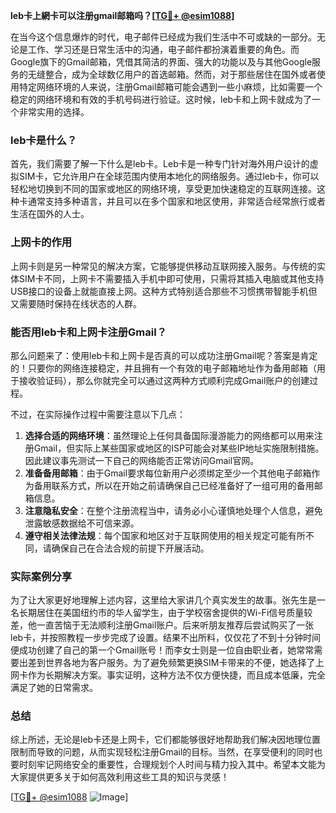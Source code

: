 **leb卡上網卡可以注册gmail邮箱吗？[[TG💪+ @esim1088](https://t.me/s/esim1088)]**

在当今这个信息爆炸的时代，电子邮件已经成为我们生活中不可或缺的一部分。无论是工作、学习还是日常生活中的沟通，电子邮件都扮演着重要的角色。而Google旗下的Gmail邮箱，凭借其简洁的界面、强大的功能以及与其他Google服务的无缝整合，成为全球数亿用户的首选邮箱。然而，对于那些居住在国外或者使用特定网络环境的人来说，注册Gmail邮箱可能会遇到一些小麻烦，比如需要一个稳定的网络环境和有效的手机号码进行验证。这时候，leb卡和上网卡就成为了一个非常实用的选择。

### leb卡是什么？

首先，我们需要了解一下什么是leb卡。Leb卡是一种专门针对海外用户设计的虚拟SIM卡，它允许用户在全球范围内使用本地化的网络服务。通过leb卡，你可以轻松地切换到不同的国家或地区的网络环境，享受更加快速稳定的互联网连接。这种卡通常支持多种语言，并且可以在多个国家和地区使用，非常适合经常旅行或者生活在国外的人士。

### 上网卡的作用

上网卡则是另一种常见的解决方案，它能够提供移动互联网接入服务。与传统的实体SIM卡不同，上网卡不需要插入手机中即可使用，只需将其插入电脑或其他支持USB接口的设备上就能直接上网。这种方式特别适合那些不习惯携带智能手机但又需要随时保持在线状态的人群。

### 能否用leb卡和上网卡注册Gmail？

那么问题来了：使用leb卡和上网卡是否真的可以成功注册Gmail呢？答案是肯定的！只要你的网络连接稳定，并且拥有一个有效的电子邮箱地址作为备用邮箱（用于接收验证码），那么你就完全可以通过这两种方式顺利完成Gmail账户的创建过程。

不过，在实际操作过程中需要注意以下几点：

1. **选择合适的网络环境**：虽然理论上任何具备国际漫游能力的网络都可以用来注册Gmail，但实际上某些国家或地区的ISP可能会对某些IP地址实施限制措施。因此建议事先测试一下自己的网络能否正常访问Gmail官网。
2. **准备备用邮箱**：由于Gmail要求每位新用户必须绑定至少一个其他电子邮箱作为备用联系方式，所以在开始之前请确保自己已经准备好了一组可用的备用邮箱信息。
3. **注意隐私安全**：在整个注册流程当中，请务必小心谨慎地处理个人信息，避免泄露敏感数据给不可信来源。
4. **遵守相关法律法规**：每个国家和地区对于互联网使用的相关规定可能有所不同，请确保自己在合法合规的前提下开展活动。

### 实际案例分享

为了让大家更好地理解上述内容，这里给大家讲几个真实发生的故事。张先生是一名长期居住在美国纽约市的华人留学生，由于学校宿舍提供的Wi-Fi信号质量较差，他一直苦恼于无法顺利注册Gmail账户。后来听朋友推荐后尝试购买了一张leb卡，并按照教程一步步完成了设置。结果不出所料，仅仅花了不到十分钟时间便成功创建了自己的第一个Gmail账号！而李女士则是一位自由职业者，她常常需要出差到世界各地为客户服务。为了避免频繁更换SIM卡带来的不便，她选择了上网卡作为长期解决方案。事实证明，这种方法不仅方便快捷，而且成本低廉，完全满足了她的日常需求。

### 总结

综上所述，无论是leb卡还是上网卡，它们都能够很好地帮助我们解决因地理位置限制而导致的问题，从而实现轻松注册Gmail的目标。当然，在享受便利的同时也要时刻牢记网络安全的重要性，合理规划个人时间与精力投入其中。希望本文能为大家提供更多关于如何高效利用这些工具的知识与灵感！

[[TG💪+ @esim1088](https://t.me/s/esim1088) ![Image](https://i.postimg.cc/4NQfJmqS/Snipaste-2025-05-13-00-14-12.png)]